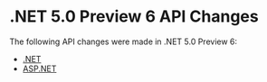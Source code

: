 # .NET 5.0 Preview 6 API Changes

The following API changes were made in .NET 5.0 Preview 6:

- [.NET](./.Net/5.0-preview6.md)
- [ASP.NET](./Asp.Net/5.0-preview6.md)
